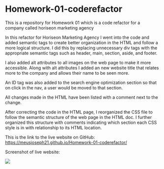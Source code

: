 # Homework-01-coderefactor
This is a repository for Homework 01 which is a code refactor for a company called horiseon marketing agency

In this refactor for Horiseon Marketing Agency I went into the code and added semantic tags to create better organization in the HTML and follow a more logical structure. I did this by replacing unnecessary div tags with the appropriate semantic tags such as header, main, section, aside, and footer.

I also added alt attributes to all images on the web page to make it more accessible. Along with alt attributes I added an new website title that relates more to the company and allows their name to be seen more. 

An ID tag was also added to the search engine optimization section so that on click in the nav, a user would be moved to that section.

All changes made in the HTML have been listed with a comment next to the change. 

After correcting the code in the HTML page, I reorganized the CSS file to follow the semantic structure of the web page in the HTML doc. I further organized this structure with comments indicating which section each CSS style is in with relationship to its HTML location.

This is the link to the live website on GitHub: https://meusjoseph21.github.io/Homework-01-coderefactor/


Screenshot of live website:

<img src="./assets/images/screenshot.png">
